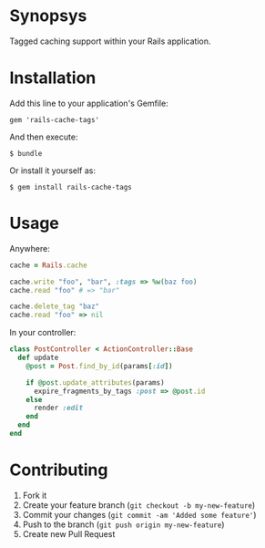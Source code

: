 # Synopsys

Tagged caching support within your Rails application.

# Installation

Add this line to your application's Gemfile:

    gem 'rails-cache-tags'

And then execute:

    $ bundle

Or install it yourself as:

    $ gem install rails-cache-tags

# Usage

Anywhere:

```ruby
cache = Rails.cache

cache.write "foo", "bar", :tags => %w(baz foo)
cache.read "foo" # => "bar"

cache.delete_tag "baz"
cache.read "foo" => nil
```

In your controller:
```ruby
class PostController < ActionController::Base
  def update
    @post = Post.find_by_id(params[:id])

    if @post.update_attributes(params)
      expire_fragments_by_tags :post => @post.id
    else
      render :edit
    end
  end
end
```

# Contributing

1. Fork it
2. Create your feature branch (`git checkout -b my-new-feature`)
3. Commit your changes (`git commit -am 'Added some feature'`)
4. Push to the branch (`git push origin my-new-feature`)
5. Create new Pull Request
